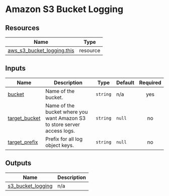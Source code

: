 # Amazon S3 Bucket Logging

## Resources

| Name                                                                                                                        | Type     |
| --------------------------------------------------------------------------------------------------------------------------- | -------- |
| [aws_s3_bucket_logging.this](https://registry.terraform.io/providers/hashicorp/aws/latest/docs/resources/s3_bucket_logging) | resource |

## Inputs

| Name                                                                     | Description                                                              | Type     | Default | Required |
| ------------------------------------------------------------------------ | ------------------------------------------------------------------------ | -------- | ------- | :------: |
| <a name="input_bucket"></a> [bucket](#input_bucket)                      | Name of the bucket.                                                      | `string` | n/a     |   yes    |
| <a name="input_target_bucket"></a> [target_bucket](#input_target_bucket) | Name of the bucket where you want Amazon S3 to store server access logs. | `string` | `null`  |    no    |
| <a name="input_target_prefix"></a> [target_prefix](#input_target_prefix) | Prefix for all log object keys.                                          | `string` | `null`  |    no    |

## Outputs

| Name                                                                                   | Description                        |
| -------------------------------------------------------------------------------------- | ---------------------------------- |
| <a name="output_s3_bucket_logging"></a> [s3_bucket_logging](#output_s3_bucket_logging) | n/a |
